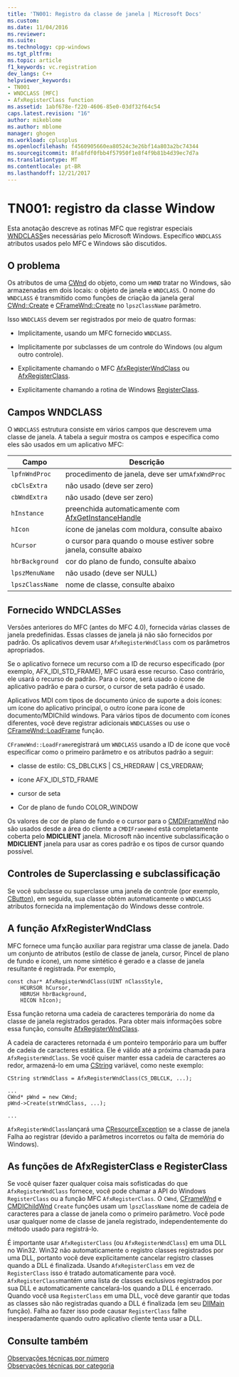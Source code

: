 ```yaml
---
title: 'TN001: Registro da classe de janela | Microsoft Docs'
ms.custom: 
ms.date: 11/04/2016
ms.reviewer: 
ms.suite: 
ms.technology: cpp-windows
ms.tgt_pltfrm: 
ms.topic: article
f1_keywords: vc.registration
dev_langs: C++
helpviewer_keywords:
- TN001
- WNDCLASS [MFC]
- AfxRegisterClass function
ms.assetid: 1abf678e-f220-4606-85e0-03df32f64c54
caps.latest.revision: "16"
author: mikeblome
ms.author: mblome
manager: ghogen
ms.workload: cplusplus
ms.openlocfilehash: f4560905660ea80524c3e26bf14a803a2bc74344
ms.sourcegitcommit: 8fa8fdf0fbb4f57950f1e8f4f9b81b4d39ec7d7a
ms.translationtype: MT
ms.contentlocale: pt-BR
ms.lasthandoff: 12/21/2017
---
```

# <a name="tn001-window-class-registration"></a>TN001: registro da classe Window
Esta anotação descreve as rotinas MFC que registrar especiais [WNDCLASS](http://msdn.microsoft.com/library/windows/desktop/ms633576)es necessárias pelo Microsoft Windows. Específico `WNDCLASS` atributos usados pelo MFC e Windows são discutidos.  
  
## <a name="the-problem"></a>O problema  
 Os atributos de uma [CWnd](../mfc/reference/cwnd-class.md) do objeto, como um `HWND` tratar no Windows, são armazenadas em dois locais: o objeto de janela e `WNDCLASS`. O nome do `WNDCLASS` é transmitido como funções de criação da janela geral [CWnd::Create](../mfc/reference/cwnd-class.md#create) e [CFrameWnd::Create](../mfc/reference/cframewnd-class.md#create) no `lpszClassName` parâmetro.  
  
 Isso `WNDCLASS` devem ser registrados por meio de quatro formas:  
  
-   Implicitamente, usando um MFC fornecido `WNDCLASS`.  
  
-   Implicitamente por subclasses de um controle do Windows (ou algum outro controle).  
  
-   Explicitamente chamando o MFC [AfxRegisterWndClass](../mfc/reference/application-information-and-management.md#afxregisterwndclass) ou [AfxRegisterClass](../mfc/reference/application-information-and-management.md#afxregisterclass).  
  
-   Explicitamente chamando a rotina de Windows [RegisterClass](http://msdn.microsoft.com/library/windows/desktop/ms633586).  
  
## <a name="wndclass-fields"></a>Campos WNDCLASS  
 O `WNDCLASS` estrutura consiste em vários campos que descrevem uma classe de janela. A tabela a seguir mostra os campos e especifica como eles são usados em um aplicativo MFC:  
  
|Campo|Descrição|  
|-----------|-----------------|  
|`lpfnWndProc`|procedimento de janela, deve ser um`AfxWndProc`|  
|`cbClsExtra`|não usado (deve ser zero)|  
|`cbWndExtra`|não usado (deve ser zero)|  
|`hInstance`|preenchida automaticamente com [AfxGetInstanceHandle](../mfc/reference/application-information-and-management.md#afxgetinstancehandle)|  
|`hIcon`|ícone de janelas com moldura, consulte abaixo|  
|`hCursor`|o cursor para quando o mouse estiver sobre janela, consulte abaixo|  
|`hbrBackground`|cor do plano de fundo, consulte abaixo|  
|`lpszMenuName`|não usado (deve ser NULL)|  
|`lpszClassName`|nome de classe, consulte abaixo|  
  
## <a name="provided-wndclasses"></a>Fornecido WNDCLASSes  
 Versões anteriores do MFC (antes do MFC 4.0), fornecida várias classes de janela predefinidas. Essas classes de janela já não são fornecidos por padrão. Os aplicativos devem usar `AfxRegisterWndClass` com os parâmetros apropriados.  
  
 Se o aplicativo fornece um recurso com a ID de recurso especificado (por exemplo, AFX_IDI_STD_FRAME), MFC usará esse recurso. Caso contrário, ele usará o recurso de padrão. Para o ícone, será usado o ícone de aplicativo padrão e para o cursor, o cursor de seta padrão é usado.  
  
 Aplicativos MDI com tipos de documento único de suporte a dois ícones: um ícone do aplicativo principal, o outro ícone para ícone de documento/MDIChild windows. Para vários tipos de documento com ícones diferentes, você deve registrar adicionais `WNDCLASS`es ou use o [CFrameWnd::LoadFrame](../mfc/reference/cframewnd-class.md#loadframe) função.  
  
 `CFrameWnd::LoadFrame`registrará um `WNDCLASS` usando a ID de ícone que você especificar como o primeiro parâmetro e os atributos padrão a seguir:  
  
-   classe de estilo: CS_DBLCLKS &#124; CS_HREDRAW &#124; CS_VREDRAW;  
  
-   ícone AFX_IDI_STD_FRAME  
  
-   cursor de seta  
  
-   Cor de plano de fundo COLOR_WINDOW  
  
 Os valores de cor de plano de fundo e o cursor para o [CMDIFrameWnd](../mfc/reference/cmdiframewnd-class.md) não são usados desde a área do cliente a `CMDIFrameWnd` está completamente coberta pelo **MDICLIENT** janela. Microsoft não incentive subclassificação o **MDICLIENT** janela para usar as cores padrão e os tipos de cursor quando possível.  
  
## <a name="subclassing-and-superclassing-controls"></a>Controles de Superclassing e subclassificação  
 Se você subclasse ou superclasse uma janela de controle (por exemplo, [CButton](../mfc/reference/cbutton-class.md)), em seguida, sua classe obtém automaticamente o `WNDCLASS` atributos fornecida na implementação do Windows desse controle.  
  
## <a name="the-afxregisterwndclass-function"></a>A função AfxRegisterWndClass  
 MFC fornece uma função auxiliar para registrar uma classe de janela. Dado um conjunto de atributos (estilo de classe de janela, cursor, Pincel de plano de fundo e ícone), um nome sintético é gerado e a classe de janela resultante é registrada. Por exemplo,  
  
```  
const char* AfxRegisterWndClass(UINT nClassStyle,
    HCURSOR hCursor,
    HBRUSH hbrBackground,
    HICON hIcon);
```  
  
 Essa função retorna uma cadeia de caracteres temporária do nome da classe de janela registrados gerados. Para obter mais informações sobre essa função, consulte [AfxRegisterWndClass](../mfc/reference/application-information-and-management.md#afxregisterwndclass).  
  
 A cadeia de caracteres retornada é um ponteiro temporário para um buffer de cadeia de caracteres estática. Ele é válido até a próxima chamada para `AfxRegisterWndClass`. Se você quiser manter essa cadeia de caracteres ao redor, armazená-lo em uma [CString](../atl-mfc-shared/using-cstring.md) variável, como neste exemplo:  
  
```  
CString strWndClass = AfxRegisterWndClass(CS_DBLCLK, ...);

...  
CWnd* pWnd = new CWnd;  
pWnd->Create(strWndClass, ...);

...  
```  
  
 `AfxRegisterWndClass`lançará uma [CResourceException](../mfc/reference/cresourceexception-class.md) se a classe de janela Falha ao registrar (devido a parâmetros incorretos ou falta de memória do Windows).  
  
## <a name="the-registerclass-and-afxregisterclass-functions"></a>As funções de AfxRegisterClass e RegisterClass  
 Se você quiser fazer qualquer coisa mais sofisticadas do que `AfxRegisterWndClass` fornece, você pode chamar a API do Windows `RegisterClass` ou a função MFC `AfxRegisterClass`. O `CWnd`, [CFrameWnd](../mfc/reference/cframewnd-class.md) e [CMDIChildWnd](../mfc/reference/cmdichildwnd-class.md) `Create` funções usam um `lpszClassName` nome de cadeia de caracteres para a classe de janela como o primeiro parâmetro. Você pode usar qualquer nome de classe de janela registrado, independentemente do método usado para registrá-lo.  
  
 É importante usar `AfxRegisterClass` (ou `AfxRegisterWndClass`) em uma DLL no Win32. Win32 não automaticamente o registro classes registrados por uma DLL, portanto você deve explicitamente cancelar registro classes quando a DLL é finalizada. Usando `AfxRegisterClass` em vez de `RegisterClass` isso é tratado automaticamente para você. `AfxRegisterClass`mantém uma lista de classes exclusivos registrados por sua DLL e automaticamente cancelará-los quando a DLL é encerrado. Quando você usa `RegisterClass` em uma DLL, você deve garantir que todas as classes são não registradas quando a DLL é finalizada (em seu [DllMain](http://msdn.microsoft.com/library/windows/desktop/ms682583) função). Falha ao fazer isso pode causar `RegisterClass` falhe inesperadamente quando outro aplicativo cliente tenta usar a DLL.  
  
## <a name="see-also"></a>Consulte também  
 [Observações técnicas por número](../mfc/technical-notes-by-number.md)   
 [Observações técnicas por categoria](../mfc/technical-notes-by-category.md)

